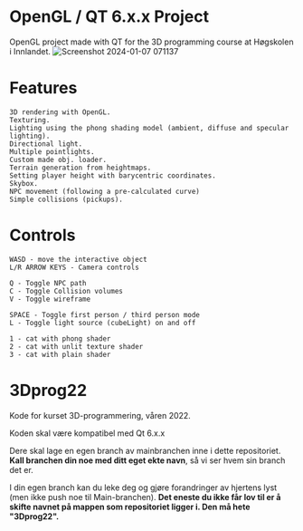 # OpenGL / QT 6.x.x Project
OpenGL project made with QT for the 3D programming course at Høgskolen i Innlandet.
![Screenshot 2024-01-07 071137](https://github.com/haldorj/3Dprog22/assets/89477584/700a3a94-1999-46b6-906a-69178bd39780)

# Features
    3D rendering with OpenGL.
    Texturing.
    Lighting using the phong shading model (ambient, diffuse and specular lighting).
    Directional light.
    Multiple pointlights.
    Custom made obj. loader.
    Terrain generation from heightmaps.
    Setting player height with barycentric coordinates.
    Skybox.
    NPC movement (following a pre-calculated curve)
    Simple collisions (pickups).

# Controls
    WASD - move the interactive object
    L/R ARROW KEYS - Camera controls
    
    Q - Toggle NPC path
    C - Toggle Collision volumes
    V - Toggle wireframe
    
    SPACE - Toggle first person / third person mode
    L - Toggle light source (cubeLight) on and off
    
    1 - cat with phong shader
    2 - cat with unlit texture shader
    3 - cat with plain shader

# 3Dprog22
Kode for kurset 3D-programmering, våren 2022.

Koden skal være kompatibel med Qt 6.x.x

Dere skal lage en egen branch av mainbranchen inne i dette repositoriet. **Kall branchen din noe med ditt eget ekte navn**, så vi ser hvem sin branch det er.

I din egen branch kan du leke deg og gjøre forandringer av hjertens lyst (men ikke push noe til Main-branchen). 
**Det eneste du ikke får lov til er å skifte navnet på mappen som repositoriet ligger i. Den må hete "3Dprog22".**
